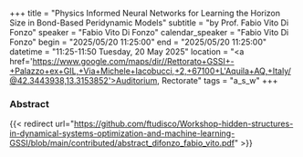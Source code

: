 +++
title = "Physics Informed Neural Networks for Learning the Horizon Size in Bond-Based Peridynamic Models"
subtitle = "by Prof. Fabio Vito Di Fonzo"
speaker = "Fabio Vito Di Fonzo"
calendar_speaker = "Fabio Vito Di Fonzo"
begin = "2025/05/20  11:25:00"
end = "2025/05/20  11:25:00"
datetime = "11:25-11:50 Tuesday, 20 May 2025"
location = "<a href='https://www.google.com/maps/dir//Rettorato+GSSI+-+Palazzo+ex+GIL,+Via+Michele+Iacobucci,+2,+67100+L'Aquila+AQ,+Italy/@42.3443938,13.3153852'>Auditorium, Rectorate</a>"
tags = "a_s_w"
+++

### Abstract
{{< redirect url="https://github.com/ftudisco/Workshop-hidden-structures-in-dynamical-systems-optimization-and-machine-learning-GSSI/blob/main/contributed/abstract_difonzo_fabio_vito.pdf" >}}

